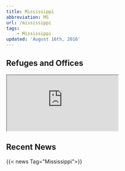 ```yaml
---
title: Mississippi
abbreviation: MS
url: /mississippi
tags:
    - Mississippi
updated: 'August 16th, 2016'
---
```


## Refuges and Offices
<iframe src="https://usfws.github.io/southeast-mega-map/?state=MS&scroll=false" class="state-map"></iframe>

## Recent News
{{< news Tag="Mississippi">}}
